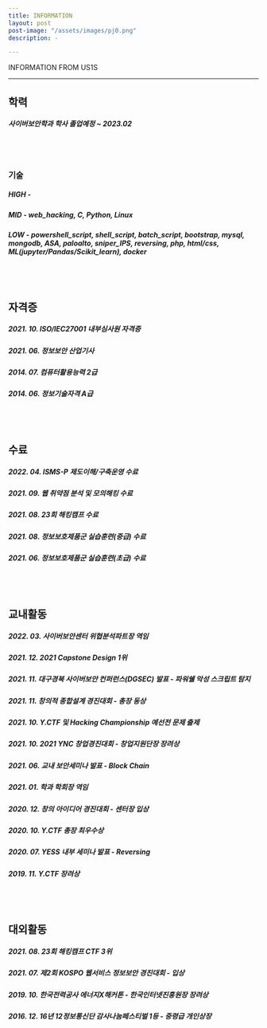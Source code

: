 ```yaml
---
title: INFORMATION
layout: post
post-image: "/assets/images/pj0.png"
description: -

---
```


INFORMATION FROM US1S


---

## 학력
##### 사이버보안학과 학사 졸업예정 ~ 2023.02

<br><br>

### 기술
##### HIGH -
##### MID - web_hacking, C, Python, Linux
##### LOW - powershell_script, shell_script, batch_script, bootstrap, mysql, mongodb, ASA, paloalto, sniper_IPS, reversing, php, html/css,  ML(jupyter/Pandas/Scikit_learn), docker

<br><br>

## 자격증
##### 2021. 10. ISO/IEC27001 내부심사원 자격증
##### 2021. 06. 정보보안 산업기사
##### 2014. 07. 컴퓨터활용능력 2급
##### 2014. 06. 정보기술자격 A급

<br><br>  

## 수료
##### 2022. 04. ISMS-P 제도이해/구축운영 수료
##### 2021. 09. 웹 취약점 분석 및 모의해킹 수료 
##### 2021. 08. 23회 해킹캠프 수료
##### 2021. 08. 정보보호제품군 실습훈련(중급) 수료
##### 2021. 06. 정보보호제품군 실습훈련(초급) 수료

<br><br>  

## 교내활동
##### 2022. 03. 사이버보안센터 위협분석파트장 역임
##### 2021. 12. 2021 Capstone Design 1위
##### 2021. 11. 대구경북 사이버보안 컨퍼런스(DGSEC) 발표 - 파워쉘 악성 스크립트 탐지
##### 2021. 11. 창의적 종합설계 경진대회 - 총장 동상
##### 2021. 10. Y.CTF 및 Hacking Championship 예선전 문제 출제
##### 2021. 10. 2021 YNC 창업경진대회 - 창업지원단장 장려상
##### 2021. 06. 교내 보안세미나 발표 - Block Chain
##### 2021. 01. 학과 학회장 역임
##### 2020. 12. 창의 아이디어 경진대회 - 센터장 입상
##### 2020. 10. Y.CTF 총장 최우수상
##### 2020. 07. YESS 내부 세미나 발표 - Reversing
##### 2019. 11. Y.CTF 장려상 

<br><br>  

## 대외활동
##### 2021. 08. 23회 해킹캠프 CTF 3위
##### 2021. 07. 제2회 KOSPO 웹서비스 정보보안 경진대회 - 입상
##### 2019. 10. 한국전력공사 에너지X해커톤 - 한국인터넷진흥원장 장려상
##### 2016. 12. 16년 12정보통신단 감사나눔페스티벌 1등 - 중령급 개인상장



